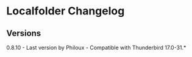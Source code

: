# Localfolder Changelog

## Versions
0.8.10	- Last version by Philoux - Compatible with Thunderbird 17.0-31.*